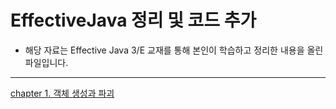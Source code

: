 # EffectiveJava 정리 및 코드 추가 
- 해당 자료는 Effective Java 3/E 교재를 통해 본인이 학습하고 정리한 내용을 올린 파일입니다.

---------------------------------------


[chapter 1. 객체 생성과 파괴](chapter1.md)


